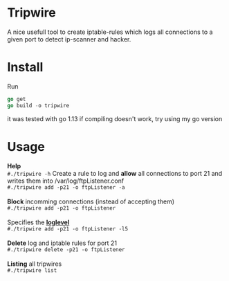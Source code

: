 # Tripwire
A nice usefull tool to create iptable-rules which logs all connections to a given port to detect ip-scanner and hacker.

# Install
Run 
```go
go get
go build -o tripwire
```
it was tested with go 1.13 if compiling doesn't work, try using my go version

# Usage
<b>Help</b>
<br>```#./tripwire -h```
Create a rule to log and <b>allow</b> all connections to port 21 and writes them into /var/log/ftpListener.conf
<br>```#./tripwire add -p21 -o ftpListener -a```
<br><br>
<b>Block</b> incomming connections (instead of accepting them)
<br>```#./tripwire add -p21 -o ftpListener```
<br><br>
Specifies the <b>[loglevel](https://highly.illegal-dark-web-server.xyz/i/qszvm-34l8q-9crda-abi85-b0vhv)</b>
<br>```#./tripwire add -p21 -o ftpListener -l5 ```
<br><br>
<b>Delete</b> log and iptable rules for port 21
<br>```#./tripwire delete -p21 -o ftpListener```
<br><br>
<b>Listing</b> all tripwires
<br>```#./tripwire list```
